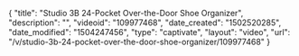 {
    "title": "Studio 3B 24-Pocket Over-the-Door Shoe Organizer",
    "description": "",
    "videoid": "109977468",
    "date_created": "1502520285",
    "date_modified": "1504247456",
    "type": "captivate",
    "layout": "video",
    "url": "\/v\/studio-3b-24-pocket-over-the-door-shoe-organizer\/109977468"
}